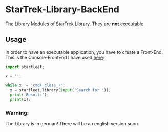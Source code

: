 # StarTrek-Library-BackEnd
The Library Modules of StarTrek Library. They are **not** executable.

## Usage
In order to have an executable application, you have to create a Front-End.
This is the Console-FrontEnd I have used [here](https://github.com/heschy/StarTrek-Library-Console-FrontEnd):

```python
import starfleet;

x = '';

while x != 'cmd(_close_)':
  x = starfleet.library(input('Search for '));
  print('Result:');
  print(x);
```

### Warning:

The Library is in german!
There will be an english version soon.
